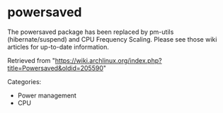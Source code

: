 powersaved
==========

The powersaved package has been replaced by pm-utils (hibernate/suspend)
and CPU Frequency Scaling. Please see those wiki articles for up-to-date
information.

Retrieved from
"https://wiki.archlinux.org/index.php?title=Powersaved&oldid=205590"

Categories:

-   Power management
-   CPU
